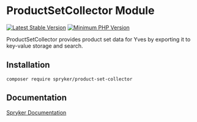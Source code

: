# ProductSetCollector Module
[![Latest Stable Version](https://poser.pugx.org/spryker/product-set-collector/v/stable.svg)](https://packagist.org/packages/spryker/product-set-collector)
[![Minimum PHP Version](https://img.shields.io/badge/php-%3E%3D%208.0-8892BF.svg)](https://php.net/)

ProductSetCollector provides product set data for Yves by exporting it to key-value storage and search.

## Installation

```
composer require spryker/product-set-collector
```

## Documentation

[Spryker Documentation](https://docs.spryker.com)
